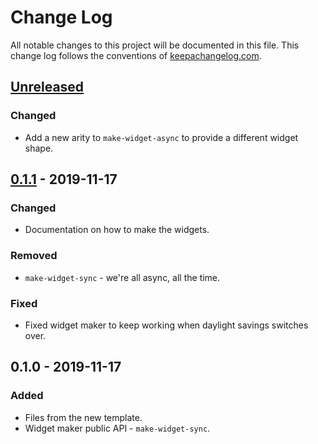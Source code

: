 # Change Log
All notable changes to this project will be documented in this file. This change log follows the conventions of [keepachangelog.com](http://keepachangelog.com/).

## [Unreleased]
### Changed
- Add a new arity to `make-widget-async` to provide a different widget shape.

## [0.1.1] - 2019-11-17
### Changed
- Documentation on how to make the widgets.

### Removed
- `make-widget-sync` - we're all async, all the time.

### Fixed
- Fixed widget maker to keep working when daylight savings switches over.

## 0.1.0 - 2019-11-17
### Added
- Files from the new template.
- Widget maker public API - `make-widget-sync`.

[Unreleased]: https://github.com/your-name/macro-midterm-clj/compare/0.1.1...HEAD
[0.1.1]: https://github.com/your-name/macro-midterm-clj/compare/0.1.0...0.1.1
